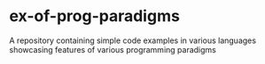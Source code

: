 # ex-of-prog-paradigms
A repository containing simple code examples in various languages showcasing features of various programming paradigms
